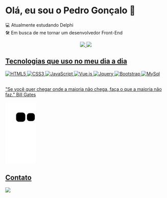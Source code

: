 # Olá, eu sou o Pedro Gonçalo 👋

💻 Atualmente estudando Delphi</br>
🛠️ Em busca de me tornar um desenvolvedor Front-End

<div align="center">
  <a href="https://github.com/Pedro-Gonsalo">
  <img height="180em" src="https://github-readme-stats.vercel.app/api?username=Pedro-Gonsalo&show_icons=true&theme=tokyonight&include_all_commits=true&count_private=true"/>
  <img height="180em" src="https://github-readme-stats.vercel.app/api/top-langs/?username=Pedro-Gonsalo&layout=compact&langs_count=7&theme=tokyonight"/>
</div>

## Tecnologias que uso no meu dia a dia
<div style="display:inline_block">
  <img height="50em" alt="HTML5" src="https://cdn.jsdelivr.net/gh/devicons/devicon/icons/html5/html5-original.svg" />
  <img height="50em" alt="CSS3" src="https://cdn.jsdelivr.net/gh/devicons/devicon/icons/css3/css3-plain-wordmark.svg" />
  <img height="50em" alt="JavaScript" src="https://cdn.jsdelivr.net/gh/devicons/devicon/icons/javascript/javascript-original.svg" />
  <img height="50em" alt="Vue.js" src="https://cdn.jsdelivr.net/gh/devicons/devicon/icons/vuejs/vuejs-original-wordmark.svg" />
  <img height="50em" alt="Jquery" src="https://cdn.jsdelivr.net/gh/devicons/devicon/icons/jquery/jquery-plain-wordmark.svg" />
  <img height="50em" alt="Bootstrap" src="https://cdn.jsdelivr.net/gh/devicons/devicon/icons/bootstrap/bootstrap-original-wordmark.svg" />
  <img height="50em" alt="MySql" src="https://cdn.jsdelivr.net/gh/devicons/devicon/icons/mysql/mysql-original-wordmark.svg" />     
</div><br/>
  
"Se você quer chegar onde a maioria não chega, faça o que a maioria não faz." Bill Gates          

![Snake animation](https://github.com/Pedro-Gonsalo/Pedro-Gonsalo/blob/output/github-contribution-grid-snake.svg)

## Contato
<div>
  <a href="https://www.linkedin.com/in/pedro-henrique-gonçalo-de-oliveira-315a3b235/"><img src="https://img.shields.io/badge/LinkedIn-0077B5?style=for-the-badge&logo=linkedin&logoColor=white"  target="_blank"></a> 
</div>

